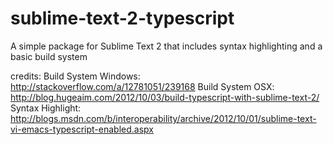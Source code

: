 sublime-text-2-typescript
=========================

A simple package for Sublime Text 2 that includes syntax highlighting and a basic build system

credits: 
Build System Windows: http://stackoverflow.com/a/12781051/239168 
Build System OSX: http://blog.hugeaim.com/2012/10/03/build-typescript-with-sublime-text-2/ 
Syntax Highlight: http://blogs.msdn.com/b/interoperability/archive/2012/10/01/sublime-text-vi-emacs-typescript-enabled.aspx